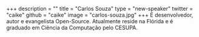 +++
description = ""
title = "Carlos Souza"
type = "new-speaker"
twitter = "caike"
github = "caike"
image = "carlos-souza.jpg"
+++
É desenvolvedor, autor e evangelista Open-Source. Atualmente reside na Flórida e é graduado em Ciência da Computação pelo CESUPA.